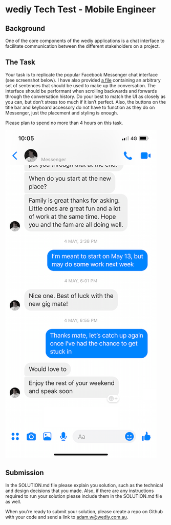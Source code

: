 # wediy Tech Test - Mobile Engineer
## Background
One of the core components of the wediy applications is a chat interface to facilitate communication between the different stakeholders on a project.

## The Task
Your task is to replicate the popular Facebook Messenger chat interface (see screenshot below).  I have also provided [a file](/conversation.txt) containing an arbitrary set of sentences that should be used to make up the conversation.  The interface should be performant when scrolling backwards and forwards through the conversation history.  Do your best to match the UI as closely as you can, but don’t stress too much if it isn’t perfect.  Also, the buttons on the title bar and keyboard accessory do not have to function as they do on Messenger, just the placement and styling is enough.

Please plan to spend no more than 4 hours on this task.

![(screenshot)](/messenger-screenshot.png?raw=true "(screenshot)")

## Submission
In the SOLUTION.md file please explain you solution, such as the technical and design decisions that you made.  Also, if there are any instructions required to run your solution please include them in the SOLUTION.md file as well.

When you're ready to submit your solution, please create a repo on Github with your code and send a link to adam.w@wediy.com.au.  
